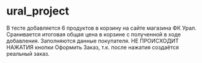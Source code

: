# ural_project
В тесте добавляется 6 продуктов в корзину на сайте магазина ФК Урал.
Сранивается итоговая общая цена в корзине с полученной в ходе добавления.
Заполняются данные покупателя.
НЕ ПРОИСХОДИТ НАЖАТИЯ кнопки Оформить Заказ, т.к. после нажатия создаётся реальный заказ.

